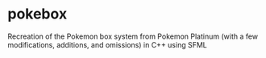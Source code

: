 # pokebox
Recreation of the Pokemon box system from Pokemon Platinum (with a few modifications, additions, and omissions) in C++ using SFML
